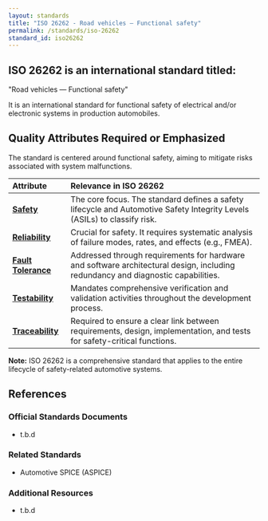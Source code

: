 ```yaml
---
layout: standards
title: "ISO 26262 - Road vehicles — Functional safety"
permalink: /standards/iso-26262
standard_id: iso26262
---
```


## ISO 26262 is an international standard titled:

"Road vehicles — Functional safety"

It is an international standard for functional safety of electrical and/or electronic systems in production automobiles.

## Quality Attributes Required or Emphasized

The standard is centered around functional safety, aiming to mitigate risks associated with system malfunctions.

| Attribute | Relevance in ISO 26262 |
|:--- |:--- |
| **[Safety](/qualities/safety)** | The core focus. The standard defines a safety lifecycle and Automotive Safety Integrity Levels (ASILs) to classify risk. |
| **[Reliability](/qualities/reliability)** | Crucial for safety. It requires systematic analysis of failure modes, rates, and effects (e.g., FMEA). |
| **[Fault Tolerance](/qualities/fault-tolerance)** | Addressed through requirements for hardware and software architectural design, including redundancy and diagnostic capabilities. |
| **[Testability](/qualities/testability)** | Mandates comprehensive verification and validation activities throughout the development process. |
| **[Traceability](/qualities/traceability)** | Required to ensure a clear link between requirements, design, implementation, and tests for safety-critical functions. |

**Note:** ISO 26262 is a comprehensive standard that applies to the entire lifecycle of safety-related automotive systems.

## References

### Official Standards Documents
- t.b.d

### Related Standards
- Automotive SPICE (ASPICE)

### Additional Resources
- t.b.d
